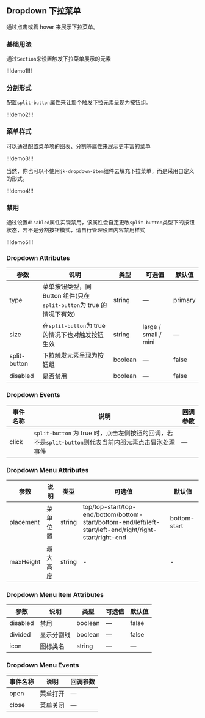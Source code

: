 ## Dropdown 下拉菜单

通过点击或着 hover 来展示下拉菜单。

### 基础用法

通过`Section`来设置触发下拉菜单展示的元素

!!!demo1!!!

### 分割形式

配置`split-button`属性来让那个触发下拉元素呈现为按钮组。

!!!demo2!!!

### 菜单样式

可以通过配置菜单项的图表、分割等属性来展示更丰富的菜单

!!!demo3!!!

当然，你也可以不使用`jk-dropdown-item`组件去填充下拉菜单，而是采用自定义的形式。

!!!demo4!!!

### 禁用

通过设置`disabled`属性实现禁用，该属性会自定更改`split-button`类型下的按钮状态，若不是分割按钮模式，请自行管理设置内容禁用样式

!!!demo5!!!

### Dropdown Attributes

| 参数         | 说明                                                                 | 类型    | 可选值               | 默认值  |
| ------------ | -------------------------------------------------------------------- | ------- | -------------------- | ------- |
| type         | 菜单按钮类型，同 Button 组件(只在`split-button`为 true 的情况下有效) | string  | —                    | primary |
| size         | 在`split-button`为 true 的情况下也对触发按钮生效                     | string  | large / small / mini | —       |
| split-button | 下拉触发元素呈现为按钮组                                             | boolean | —                    | false   |
| disabled     | 是否禁用                                                             | boolean | —                    | false   |

### Dropdown Events

| 事件名称 | 说明                                                                                                  | 回调参数 |
| -------- | ----------------------------------------------------------------------------------------------------- | -------- |
| click    | `split-button` 为 true 时，点击左侧按钮的回调，若不是`split-button`则代表当前内部元素点击冒泡处理事件 | —        |

### Dropdown Menu Attributes

| 参数      | 说明     | 类型   | 可选值                                                                                                    | 默认值       |
| --------- | -------- | ------ | --------------------------------------------------------------------------------------------------------- | ------------ |
| placement | 菜单位置 | string | top/top-start/top-end/bottom/bottom-start/bottom-end/left/left-start/left-end/right/right-start/right-end | bottom-start |
| maxHeight | 最大高度 | string | -                                                                                                         | -            |

### Dropdown Menu Item Attributes

| 参数     | 说明       | 类型    | 可选值 | 默认值 |
| -------- | ---------- | ------- | ------ | ------ |
| disabled | 禁用       | boolean | —      | false  |
| divided  | 显示分割线 | boolean | —      | false  |
| icon     | 图标类名   | string  | —      | —      |

### Dropdown Menu Events

| 事件名称 | 说明     | 回调参数 |
| -------- | -------- | -------- |
| open     | 菜单打开 | —        |
| close    | 菜单关闭 | —        |

